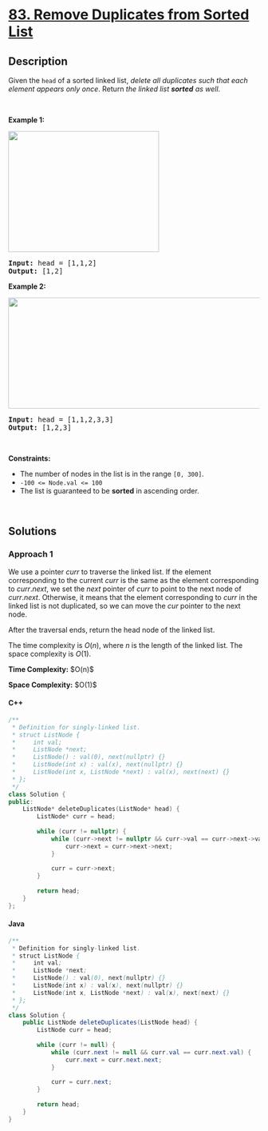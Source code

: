 # [83. Remove Duplicates from Sorted List](https://leetcode.com/problems/remove-duplicates-from-sorted-list)

## Description

<p>Given the <code>head</code> of a sorted linked list, <em>delete all duplicates such that each element appears only once</em>. Return <em>the linked list <strong>sorted</strong> as well</em>.</p>
<p>&nbsp;</p>

<p><strong class="example">Example 1:</strong></p>
<img alt="" src="https://fastly.jsdelivr.net/gh/doocs/leetcode@main/solution/0000-0099/0083.Remove%20Duplicates%20from%20Sorted%20List/images/list1.jpg" style="width: 302px; height: 242px;" />
<pre>
<strong>Input:</strong> head = [1,1,2]
<strong>Output:</strong> [1,2]
</pre>

<p><strong class="example">Example 2:</strong></p>
<img alt="" src="https://fastly.jsdelivr.net/gh/doocs/leetcode@main/solution/0000-0099/0083.Remove%20Duplicates%20from%20Sorted%20List/images/list2.jpg" style="width: 542px; height: 222px;" />
<pre>
<strong>Input:</strong> head = [1,1,2,3,3]
<strong>Output:</strong> [1,2,3]
</pre>
<p>&nbsp;</p>

<p><strong>Constraints:</strong></p>
<ul>
    <li>The number of nodes in the list is in the range <code>[0, 300]</code>.</li>
    <li><code>-100 &lt;= Node.val &lt;= 100</code></li>
    <li>The list is guaranteed to be <strong>sorted</strong> in ascending order.</li>
</ul>
<p>&nbsp;</p>

## Solutions

### **Approach 1**

We use a pointer $curr$ to traverse the linked list. If the element corresponding to the current $curr$ is the same as the element corresponding to $curr.next$, we set the $next$ pointer of $curr$ to point to the next node of $curr.next$. Otherwise, it means that the element corresponding to $curr$ in the linked list is not duplicated, so we can move the $cur$ pointer to the next node.

After the traversal ends, return the head node of the linked list.

The time complexity is $O(n)$, where $n$ is the length of the linked list. The space complexity is $O(1)$.

<p><strong>Time Complexity:</strong> $O(n)$</p>
<p><strong>Space Complexity:</strong> $O(1)$</p>

<!-- tabs:start -->

#### C++

```cpp
/**
 * Definition for singly-linked list.
 * struct ListNode {
 *     int val;
 *     ListNode *next;
 *     ListNode() : val(0), next(nullptr) {}
 *     ListNode(int x) : val(x), next(nullptr) {}
 *     ListNode(int x, ListNode *next) : val(x), next(next) {}
 * };
 */
class Solution {
public:
    ListNode* deleteDuplicates(ListNode* head) {
        ListNode* curr = head;
        
        while (curr != nullptr) {
            while (curr->next != nullptr && curr->val == curr->next->val) {
                curr->next = curr->next->next;
            }
            
            curr = curr->next;
        }
        
        return head;
    }
};
```

#### Java

```java
/**
 * Definition for singly-linked list.
 * struct ListNode {
 *     int val;
 *     ListNode *next;
 *     ListNode() : val(0), next(nullptr) {}
 *     ListNode(int x) : val(x), next(nullptr) {}
 *     ListNode(int x, ListNode *next) : val(x), next(next) {}
 * };
 */
class Solution {
    public ListNode deleteDuplicates(ListNode head) {
        ListNode curr = head;
        
        while (curr != null) {
            while (curr.next != null && curr.val == curr.next.val) {
                curr.next = curr.next.next;
            }
            
            curr = curr.next;
        }
        
        return head;
    }
}
```

<!-- tabs:end -->